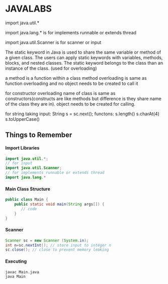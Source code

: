 # JAVALABS

import java.util.*

import java.lang.* is for implements runnable or extends thread

import java.util.Scanner  is for scanner or input

 The static keyword in Java is used to share the same variable or method of a given class. The users can apply static keywords with variables, methods, blocks, and nested classes. The static keyword belongs to the class than an instance of the class. (used for overloading)
 
 a method is a function within a class
 method overloading is same as function overloading and no object needs to be created to call it
 
 for constructor overloading name of class is same as constructors(constructs are like methods but difference is they share name of the class they are in). object needs to be created for calling.
 
 for string
taking input:
String s = sc.next();
functons:
s.length()
s.charAt(4)
s.toUpperCase()


## Things to Remember



#### Import Libraries

```java
import java.util.*;
// for input
import java.util.Scanner;
// for implements runnable or extends thread
import java.lang.*
```

#### Main Class Structure

```java
public class Main {
    public static void main(String args[]) {
       // code
    }
}
```

#### Scanner
```java
Scanner sc = new Scanner (System.in);
int n=sc.nextInt(); // store input to integer n
sc.close(); // close to prevent memory leaking
```

#### Executing

```
javac Main.java
java Main
```


